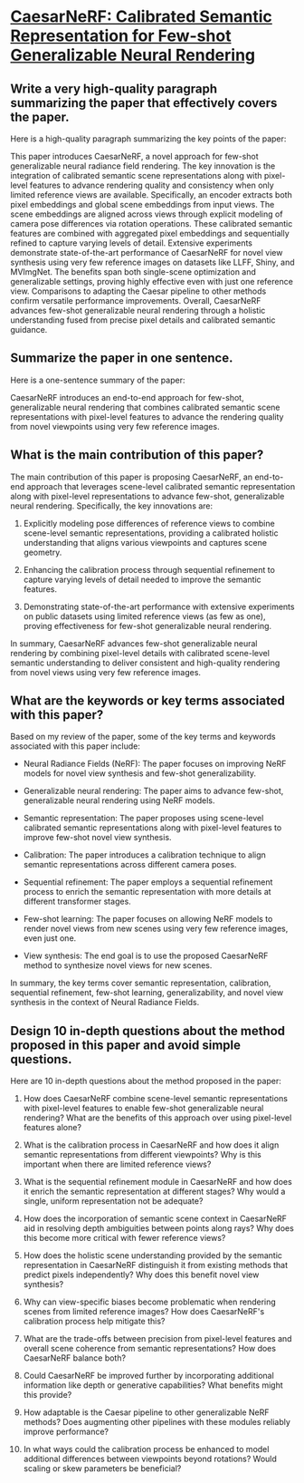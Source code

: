 # [CaesarNeRF: Calibrated Semantic Representation for Few-shot   Generalizable Neural Rendering](https://arxiv.org/abs/2311.15510)

## Write a very high-quality paragraph summarizing the paper that effectively covers the paper.

 Here is a high-quality paragraph summarizing the key points of the paper:

This paper introduces CaesarNeRF, a novel approach for few-shot generalizable neural radiance field rendering. The key innovation is the integration of calibrated semantic scene representations along with pixel-level features to advance rendering quality and consistency when only limited reference views are available. Specifically, an encoder extracts both pixel embeddings and global scene embeddings from input views. The scene embeddings are aligned across views through explicit modeling of camera pose differences via rotation operations. These calibrated semantic features are combined with aggregated pixel embeddings and sequentially refined to capture varying levels of detail. Extensive experiments demonstrate state-of-the-art performance of CaesarNeRF for novel view synthesis using very few reference images on datasets like LLFF, Shiny, and MVImgNet. The benefits span both single-scene optimization and generalizable settings, proving highly effective even with just one reference view. Comparisons to adapting the Caesar pipeline to other methods confirm versatile performance improvements. Overall, CaesarNeRF advances few-shot generalizable neural rendering through a holistic understanding fused from precise pixel details and calibrated semantic guidance.


## Summarize the paper in one sentence.

 Here is a one-sentence summary of the paper:

CaesarNeRF introduces an end-to-end approach for few-shot, generalizable neural rendering that combines calibrated semantic scene representations with pixel-level features to advance the rendering quality from novel viewpoints using very few reference images.


## What is the main contribution of this paper?

 The main contribution of this paper is proposing CaesarNeRF, an end-to-end approach that leverages scene-level calibrated semantic representation along with pixel-level representations to advance few-shot, generalizable neural rendering. Specifically, the key innovations are:

1) Explicitly modeling pose differences of reference views to combine scene-level semantic representations, providing a calibrated holistic understanding that aligns various viewpoints and captures scene geometry. 

2) Enhancing the calibration process through sequential refinement to capture varying levels of detail needed to improve the semantic features.

3) Demonstrating state-of-the-art performance with extensive experiments on public datasets using limited reference views (as few as one), proving effectiveness for few-shot generalizable neural rendering.

In summary, CaesarNeRF advances few-shot generalizable neural rendering by combining pixel-level details with calibrated scene-level semantic understanding to deliver consistent and high-quality rendering from novel views using very few reference images.


## What are the keywords or key terms associated with this paper?

 Based on my review of the paper, some of the key terms and keywords associated with this paper include:

- Neural Radiance Fields (NeRF): The paper focuses on improving NeRF models for novel view synthesis and few-shot generalizability. 

- Generalizable neural rendering: The paper aims to advance few-shot, generalizable neural rendering using NeRF models.

- Semantic representation: The paper proposes using scene-level calibrated semantic representations along with pixel-level features to improve few-shot novel view synthesis.

- Calibration: The paper introduces a calibration technique to align semantic representations across different camera poses. 

- Sequential refinement: The paper employs a sequential refinement process to enrich the semantic representation with more details at different transformer stages.

- Few-shot learning: The paper focuses on allowing NeRF models to render novel views from new scenes using very few reference images, even just one.

- View synthesis: The end goal is to use the proposed CaesarNeRF method to synthesize novel views for new scenes.

In summary, the key terms cover semantic representation, calibration, sequential refinement, few-shot learning, generalizability, and novel view synthesis in the context of Neural Radiance Fields.


## Design 10 in-depth questions about the method proposed in this paper and avoid simple questions.

 Here are 10 in-depth questions about the method proposed in the paper:

1) How does CaesarNeRF combine scene-level semantic representations with pixel-level features to enable few-shot generalizable neural rendering? What are the benefits of this approach over using pixel-level features alone?

2) What is the calibration process in CaesarNeRF and how does it align semantic representations from different viewpoints? Why is this important when there are limited reference views? 

3) What is the sequential refinement module in CaesarNeRF and how does it enrich the semantic representation at different stages? Why would a single, uniform representation not be adequate?

4) How does the incorporation of semantic scene context in CaesarNeRF aid in resolving depth ambiguities between points along rays? Why does this become more critical with fewer reference views?

5) How does the holistic scene understanding provided by the semantic representation in CaesarNeRF distinguish it from existing methods that predict pixels independently? Why does this benefit novel view synthesis?

6) Why can view-specific biases become problematic when rendering scenes from limited reference images? How does CaesarNeRF's calibration process help mitigate this?  

7) What are the trade-offs between precision from pixel-level features and overall scene coherence from semantic representations? How does CaesarNeRF balance both?

8) Could CaesarNeRF be improved further by incorporating additional information like depth or generative capabilities? What benefits might this provide?

9) How adaptable is the Caesar pipeline to other generalizable NeRF methods? Does augmenting other pipelines with these modules reliably improve performance?

10) In what ways could the calibration process be enhanced to model additional differences between viewpoints beyond rotations? Would scaling or skew parameters be beneficial?
